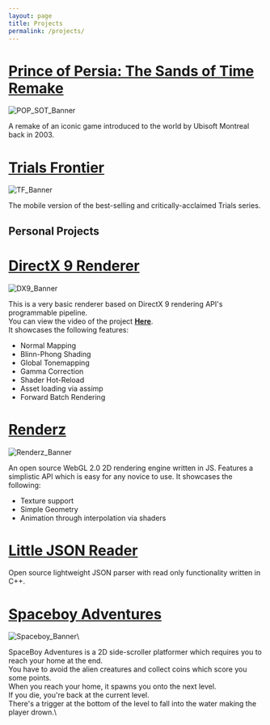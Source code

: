 ```yaml
---
layout: page
title: Projects
permalink: /projects/
---
```


# [Prince of Persia: The Sands of Time Remake]
![POP_SOT_Banner](../resources/project_images/POP_SOT.jpg)

A remake of an iconic game introduced to the world by Ubisoft Montreal back in 2003.

# [Trials Frontier]
![TF_Banner](../resources/project_images/TrialsFrontier.jpg)

The mobile version of the best-selling and critically-acclaimed Trials series.

## Personal Projects
# [DirectX 9 Renderer]
![DX9_Banner](../resources/project_images/DX9_Renderer.png)

This is a very basic renderer based on DirectX 9 rendering API's programmable pipeline.\
You can view the video of the project [**Here**].\
It showcases the following features:
- Normal Mapping
- Blinn-Phong Shading
- Global Tonemapping
- Gamma Correction
- Shader Hot-Reload
- Asset loading via assimp
- Forward Batch Rendering

# [Renderz]
![Renderz_Banner](../resources/project_images/Renderz.png)

An open source WebGL 2.0 2D rendering engine written in JS. Features a simplistic API which is easy for any novice to use.
It showcases the following:
- Texture support
- Simple Geometry
- Animation through interpolation via shaders

# [Little JSON Reader]
Open source lightweight JSON parser with read only functionality written in C++.

# [Spaceboy Adventures]
![Spaceboy_Banner](../resources/project_images/spaceboy.png)\

SpaceBoy Adventures is a 2D side-scroller platformer which requires you to reach your home at the end.\
You have to avoid the alien creatures and collect coins which score you some points.\
When you reach your home, it spawns you onto the next level.\
If you die, you're back at the current level.\
There's a trigger at the bottom of the level to fall into the water making the player drown.\


[Prince of Persia: The Sands of Time Remake]: https://www.ubisoft.com/en-us/game/prince-of-persia/sands-of-time-remake
[Trials Frontier]: https://www.ubisoft.com/en-us/game/trials-frontier/
[DirectX 9 Renderer]: https://github.com/codenameone-akshat/D3D9_Renderer/
[Renderz]: https://github.com/codenameone-akshat/Renderz/
[Little JSON Reader]: https://github.com/codenameone-akshat/LittleJsonReader/
[Spaceboy Adventures]: https://github.com/codenameone-akshat/SpaceBoy-Adventures/
[**Here**]: https://drive.google.com/file/d/1JGaVfsEu-H6cXR4YkuKRZfWWDbGawHqu/view?usp=sharing